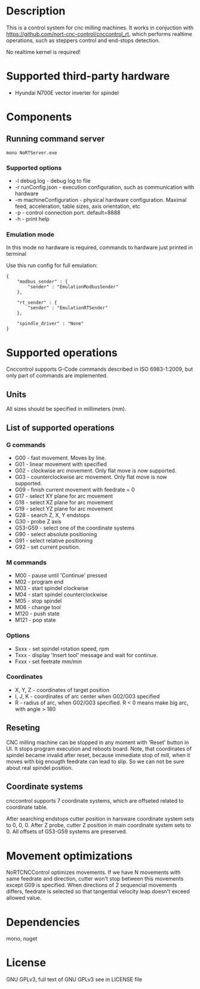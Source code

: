 # Description

This is a control system for cnc milling machines. It works in conjuction with https://github.com/nort-cnc-control/cnccontrol_rt,
which performs realtime operations, such as steppers control and end-stops detection.

No realtime kernel is required!

# Supported third-party hardware

- Hyundai N700E vector inverter for spindel

# Components

## Running command server

`mono NoRTServer.exe`

### Supported options
- -l debug.log - debug log to file
- -r runConfig.json - execution configuration, such as communication with hardware
- -m machineConfiguration - physical hardware configuration. Maximal feed, acceleration, table sizes, axis orientation, etc
- -p - control connection port. default=8888
- -h - print help

### Emulation mode

In this mode no hardware is required, commands to hardware just printed in terminal


Use this run config for full emulation:
```
{
    "modbus_sender" : {
        "sender" : "EmulationModbusSender"
    },

    "rt_sender" : {
        "sender" : "EmulationRTSender"
    },

    "spindle_driver" : "None"
}
```

# Supported operations

Cnccontrol supports G-Code commands described in ISO 6983-1:2009,
but only part of commands are implemented.

## Units

All sizes should be specified in millimeters (mm).

## List of supported operations

### G commands

- G00 - fast movement. Moves by line.
- G01 - linear movement with specified
- G02 - clockwise arc movement. Only flat move is now supported.
- G03 - counterclockwise arc movement. Only flat move is now supported.
- G09 - finish current movement with feedrate = 0
- G17 - select XY plane for arc movement
- G18 - select XZ plane for arc movement
- G19 - select YZ plane for arc movement
- G28 - search Z, X, Y endstops
- G30 - probe Z axis
- G53-G59 - select one of the coordinate systems
- G90 - select absolute positioning
- G91 - select relative positioning
- G92 - set current position.

### M commands

- M00 - pause until 'Continue' pressed
- M02 - program end
- M03 - start spindel clockwise
- M04 - start spindel counterclockwise
- M05 - stop spindel
- M06 - change tool
- M120 - push state
- M121 - pop state

### Options

- Sxxx - set spindel rotation speed, rpm
- Txxx - display 'Insert tool' message and wait for continue.
- Fxxx - set feetrate mm/min

### Coordinates

- X, Y, Z - coordinates of target position
- I, J, K - coordinates of arc center when G02/G03 specified
- R - radius of arc, when G02/G03 specified. R < 0 means make big arc, with angle > 180

## Reseting

CNC milling machine can be stopped in any moment with 'Reset' button in UI. It stops program execution and reboots board.
Note, that coordinates of spindel became invalid after reset, because immediate stop of mill, when it moves with big enougth feedrate can lead to slip. So we can not be sure about real spindel position.

## Coordinate systems

cnccontrol supports 7 coordinate systems, which are offseted related to coordinate table.

After searching endstops cutter position in harsware coordinate system sets to 0, 0, 0. After Z probe, cutter Z position in main coordinate system sets to 0. All offsets of G53-G59 systems are preserved.

# Movement optimizations

NoRTCNCControl optimizes movements. If we have N movements with same feedrate and direction, cutter won't stop between this movements except G09 is specified. When directions of 2 sequencial movements differs, feedrate is selected so that tangential velocity leap doesn't exceed allowed value.

# Dependencies

mono, nuget

# License

GNU GPLv3, full text of GNU GPLv3 see in LICENSE file
